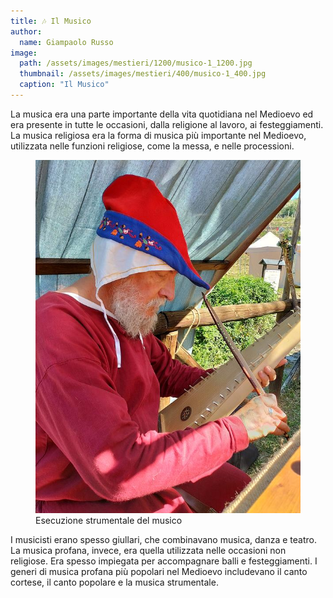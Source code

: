 ```yaml
---
title: 🎶 Il Musico
author:
  name: Giampaolo Russo
image: 
  path: /assets/images/mestieri/1200/musico-1_1200.jpg
  thumbnail: /assets/images/mestieri/400/musico-1_400.jpg
  caption: "Il Musico"
---
```


La musica era una parte importante della vita quotidiana nel Medioevo ed era
presente in tutte le occasioni, dalla religione al lavoro, ai festeggiamenti. La
musica religiosa era la forma di musica più importante nel Medioevo, utilizzata
nelle funzioni religiose, come la messa, e nelle processioni.

<!-- more -->

<figure class="align-center">
    <img src="/assets/images/mestieri/800/musico-2_800.jpg" alt="Esecuzione strumentale del musico">
  <figcaption>Esecuzione strumentale del musico</figcaption>
</figure>

I musicisti erano spesso giullari, che combinavano musica, danza e teatro. La
musica profana, invece, era quella utilizzata nelle occasioni non religiose. Era
spesso impiegata per accompagnare balli e festeggiamenti. I generi di musica
profana più popolari nel Medioevo includevano il canto cortese, il canto
popolare e la musica strumentale.
